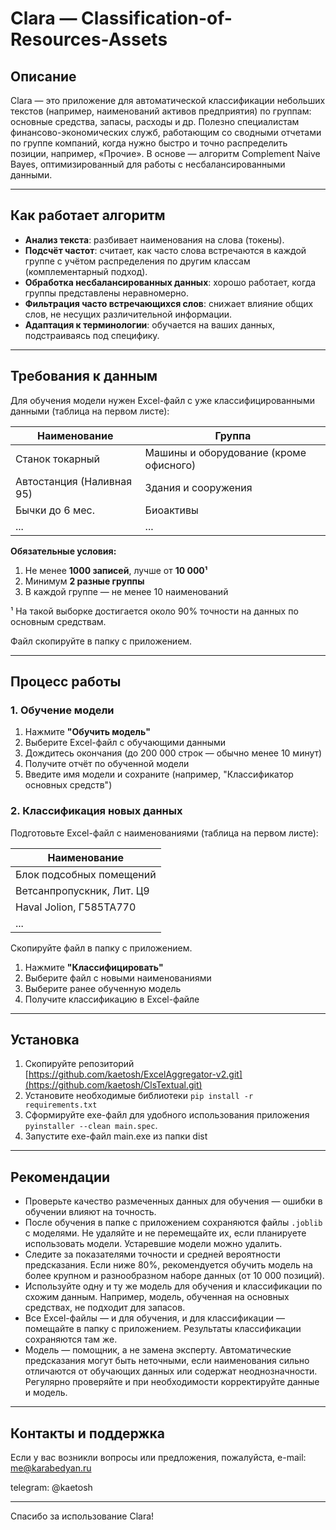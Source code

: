 # Clara — Classification-of-Resources-Assets

## Описание

Clara — это приложение для автоматической классификации небольших текстов (например, наименований активов предприятия) по группам: основные средства, запасы, расходы и др.
Полезно специалистам финансово-экономических служб, работающим со сводными отчетами по группе компаний, когда нужно быстро и точно распределить позиции, например, «Прочие».
В основе — алгоритм Complement Naive Bayes, оптимизированный для работы с несбалансированными данными.

---

## Как работает алгоритм

- **Анализ текста**: разбивает наименования на слова (токены).
- **Подсчёт частот**: считает, как часто слова встречаются в каждой группе с учётом распределения по другим классам (комплементарный подход).
- **Обработка несбалансированных данных**: хорошо работает, когда группы представлены неравномерно.
- **Фильтрация часто встречающихся слов**: снижает влияние общих слов, не несущих различительной информации.
- **Адаптация к терминологии**: обучается на ваших данных, подстраиваясь под специфику.

---

## Требования к данным

Для обучения модели нужен Excel-файл с уже классифицированными данными (таблица на первом листе):

| Наименование              | Группа                                |
|---------------------------|-------------------------------------|
| Станок токарный           | Машины и оборудование (кроме офисного) |
| Автостанция (Наливная 95) | Здания и сооружения                  |
| Бычки до 6 мес.           | Биоактивы                          |
| ...                       | ...                                 |

**Обязательные условия:**

1. Не менее **1000 записей**, лучше от **10 000¹**
2. Минимум **2 разные группы**
3. В каждой группе — не менее 10 наименований

¹ На такой выборке достигается около 90% точности на данных по основным средствам.

Файл скопируйте в папку с приложением.

---

## Процесс работы

### 1. Обучение модели

1. Нажмите **"Обучить модель"**
2. Выберите Excel-файл с обучающими данными
3. Дождитесь окончания (до 200 000 строк — обычно менее 10 минут)
4. Получите отчёт по обученной модели
5. Введите имя модели и сохраните (например, "Классификатор основных средств")

### 2. Классификация новых данных

Подготовьте Excel-файл с наименованиями (таблица на первом листе):

| Наименование              |
|---------------------------|
| Блок подсобных помещений  |
| Ветсанпропускник, Лит. Ц9 |
| Haval Jolion, Г585ТА770   |
| ...                       |

Скопируйте файл в папку с приложением.

1. Нажмите **"Классифицировать"**
2. Выберите файл с новыми наименованиями
3. Выберите ранее обученную модель
4. Получите классификацию в Excel-файле

---
## Установка

1. Скопируйте репозиторий [https://github.com/kaetosh/ExcelAggregator-v2.git](https://github.com/kaetosh/ClsTextual.git)
2. Установите необходимые библиотеки ```pip install -r requirements.txt```
3. Сформируйте exe-файл для удобного использования приложения ```pyinstaller --clean main.spec```.
4. Запустите exe-файл main.exe из папки dist
---

## Рекомендации

- Проверьте качество размеченных данных для обучения — ошибки в обучении влияют на точность.
- После обучения в папке с приложением сохраняются файлы `.joblib` с моделями. Не удаляйте и не перемещайте их, если планируете использовать модели. Устаревшие модели можно удалить.
- Следите за показателями точности и средней вероятности предсказания. Если ниже 80%, рекомендуется обучить модель на более крупном и разнообразном наборе данных (от 10 000 позиций).
- Используйте одну и ту же модель для обучения и классификации по схожим данным. Например, модель, обученная на основных средствах, не подходит для запасов.
- Все Excel-файлы — и для обучения, и для классификации — помещайте в папку с приложением. Результаты классификации сохраняются там же.
- Модель — помощник, а не замена эксперту. Автоматические предсказания могут быть неточными, если наименования сильно отличаются от обучающих данных или содержат неоднозначности. Регулярно проверяйте и при необходимости корректируйте данные и модель.

---

## Контакты и поддержка

Если у вас возникли вопросы или предложения, пожалуйста,
e-mail: me@karabedyan.ru

telegram: @kaetosh


---

Спасибо за использование Clara!
